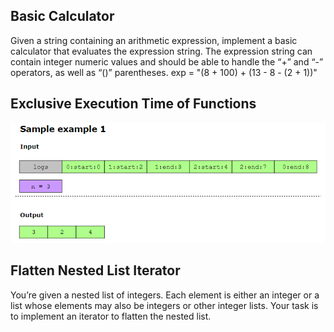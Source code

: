## Basic Calculator ##################
Given a string containing an arithmetic expression, implement a basic calculator that evaluates the expression string. The expression string can contain integer numeric values and should be able to handle the “+” and “-” operators, as well as “()” parentheses. exp = "(8 + 100) + (13 - 8 - (2 + 1))"

## Exclusive Execution Time of Functions ########################
![alt text](image.png)

## Flatten Nested List Iterator ############################
You’re given a nested list of integers. Each element is either an integer or a list whose elements may also be integers or other integer lists. Your task is to implement an iterator to flatten the nested list.
